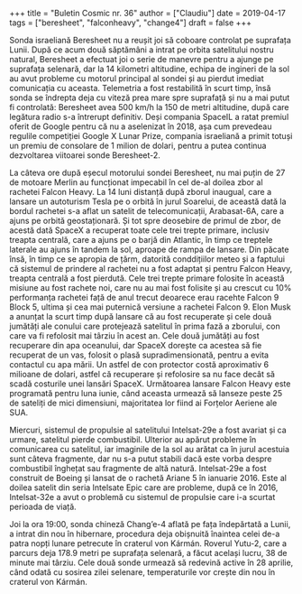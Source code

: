 +++
title = "Buletin Cosmic nr. 36"
author = ["Claudiu"]
date = 2019-04-17
tags = ["beresheet", "falconheavy", "change4"]
draft = false
+++

Sonda israeliană Beresheet nu a reușit joi să coboare controlat pe suprafața Lunii. După ce acum două săptămâni a intrat pe orbita satelitului nostru natural, Beresheet a efectuat joi o serie de manevre pentru a ajunge pe suprafața selenară, dar la 14 kilometri altitudine, echipa de ingineri de la sol au avut probleme cu motorul principal al sondei și au pierdut imediat comunicația cu aceasta. Telemetria a fost restabilită în scurt timp, însă sonda se îndrepta deja cu viteză prea mare spre suprafață și nu a mai putut fi controlată: Beresheet avea 500 km/h la 150 de metri altitudine, după care legătura radio s-a întrerupt definitiv. Deși compania SpaceIL a ratat premiul oferit de Google pentru că nu a aselenizat în 2018, așa cum prevedeau regulile competiției Google X Lunar Prize, compania israeliană a primit totuși un premiu de consolare de 1 milion de dolari, pentru a putea continua dezvoltarea viitoarei sonde Beresheet-2.

La câteva ore după eșecul motorului sondei Beresheet, nu mai puțin de 27 de motoare Merlin au funcționat impecabil în cel de-al doilea zbor al rachetei Falcon Heavy. La 14 luni distanță după zborul inaugual, care a lansare un autoturism Tesla pe o orbită în jurul Soarelui, de această dată la bordul rachetei s-a aflat un satelit de telecomunicații, Arabasat-6A, care a ajuns pe orbită geostaționară. Și tot spre deosebire de primul de zbor, de acestă dată SpaceX a recuperat toate cele trei trepte primare, inclusiv treapta centrală, care a ajuns pe o barjă din Atlantic, în timp ce treptele laterale au ajuns în tandem la sol, aproape de rampa de lansare. Din păcate însă, în timp ce se apropia de țărm, datorită conddițiilor meteo și a faptului că sistemul de prindere al rachetei nu a fost adaptat și pentru Falcon Heavy, treapta centrală a fost pierdută. Cele trei trepte primare folosite în această misiune au fost rachete noi, care nu au mai fost folisite și au crescut cu 10% performanța rachetei față de anul trecut deoarece erau racehte Falcon 9 Block 5, ultima și cea mai puternică versiune a rachetei Falcon 9. Elon Musk a anunțat la scurt timp după lansare că au fost recuperate și cele două jumătăți ale conului care protejează satelitul în prima fază a zborului, con care va fi refolosit mai târziu în acest an. Cele două jumătăți au fost recuperare din apa oceanului, dar SpaceX dorește ca acestea să fie recuperat de un vas, folosit o plasă supradimensionată, pentru a evita contactul cu apa mării. Un astfel de con protector costă aproximativ 6 milioane de dolari, astfel că recuperare și refolosire sa nu face decât să scadă costurile unei lansări SpaceX. Următoarea lansare Falcon Heavy este programată pentru luna iunie, când aceasta urmează să lanseze peste 25 de sateliți de mici dimensiuni, majoritatea lor fiind ai Forțelor Aeriene ale SUA.

Miercuri, sistemul de propulsie al satelitului Intelsat-29e a fost avariat și ca urmare, satelitul pierde combustibil. Ulterior au apărut probleme în comunicarea cu satelitul, iar imaginile de la sol au arătat ca în jurul acestuia sunt câteva fragmente, dar nu s-a putut stabili dacă este vorba despre combustibil înghețat sau fragmente de altă natură. Intelsat-29e a fost construit de Boeing și lansat de o rachetă Ariane 5 în ianuarie 2016. Este al doilea satelit din seria Intelsate Epic care are probleme, după ce în 2016, Intelsat-32e a avut o problemă cu sistemul de propulsie care i-a scurtat perioada de viață.

Joi la ora 19:00, sonda chineză Chang’e-4 aflată pe fața îndepărtată a Lunii, a intrat din nou în hibernare, procedura deja obișnuită înaintea celei de-a patra nopți lunare petrecute în craterul von Kármán. Roverul Yutu-2, care a parcurs deja 178.9 metri pe suprafața selenară, a făcut același lucru, 38 de minute mai târziu. Cele două sonde urmează să redevină active în 28 aprilie, când odată cu sosirea zilei selenare, temperaturile vor crește din nou în craterul von Kármán.